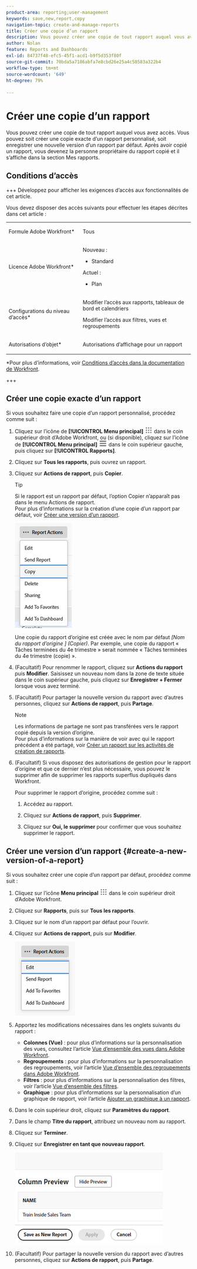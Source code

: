 ```yaml
---
product-area: reporting;user-management
keywords: save,new,report,copy
navigation-topic: create-and-manage-reports
title: Créer une copie d’un rapport
description: Vous pouvez créer une copie de tout rapport auquel vous avez accès. Vous pouvez soit créer une copie exacte d’un rapport personnalisé, soit enregistrer une nouvelle version d’un rapport par défaut. Après avoir copié un rapport, vous devenez la personne propriétaire du rapport copié et il s’affiche dans la section Mes rapports.
author: Nolan
feature: Reports and Dashboards
exl-id: 84737f48-efc5-45f1-acd1-b9f5d353f80f
source-git-commit: 70bda5a7186abfa7e8cbd26e25a4c58583a322b4
workflow-type: tm+mt
source-wordcount: '649'
ht-degree: 79%

---
```


# Créer une copie d’un rapport

<!-- Audited: 11/2024 -->

Vous pouvez créer une copie de tout rapport auquel vous avez accès. Vous pouvez soit créer une copie exacte d’un rapport personnalisé, soit enregistrer une nouvelle version d’un rapport par défaut. Après avoir copié un rapport, vous devenez la personne propriétaire du rapport copié et il s’affiche dans la section Mes rapports.

## Conditions d’accès

+++ Développez pour afficher les exigences d’accès aux fonctionnalités de cet article.

Vous devez disposer des accès suivants pour effectuer les étapes décrites dans cet article :

<table style="table-layout:auto"> 
 <col> 
 <col> 
 <tbody> 
  <tr> 
   <td role="rowheader">Formule Adobe Workfront*</td> 
   <td> <p>Tous</p> </td> 
  </tr> 
  <tr> 
   <td role="rowheader">Licence Adobe Workfront*</td> 
   <td> 
      <p>Nouveau :</p>
         <ul>
         <li><p>Standard</p></li>
         </ul>
      <p>Actuel :</p>
         <ul>
         <li><p>Plan</p></li>
         </ul>
   </td>
  </tr> 
  <tr> 
   <td role="rowheader">Configurations du niveau d’accès*</td> 
   <td> <p>Modifier l’accès aux rapports, tableaux de bord et calendriers</p> <p>Modifier l’accès aux filtres, vues et regroupements</p></td> 
  </tr> 
  <tr> 
   <td role="rowheader">Autorisations d’objet*</td> 
   <td><p>Autorisations d’affichage pour un rapport</p></td> 
  </tr> 
 </tbody> 
</table>

*Pour plus d’informations, voir [Conditions d’accès dans la documentation de Workfront](/help/quicksilver/administration-and-setup/add-users/access-levels-and-object-permissions/access-level-requirements-in-documentation.md).

+++

## Créer une copie exacte d’un rapport

Si vous souhaitez faire une copie d’un rapport personnalisé, procédez comme suit :

1. Cliquez sur l’icône de **[!UICONTROL Menu principal]** ![Menu principal](/help/_includes/assets/main-menu-icon.png) dans le coin supérieur droit d’Adobe Workfront, ou (si disponible), cliquez sur l’icône de **[!UICONTROL Menu principal]** ![Menu principal](/help/_includes/assets/main-menu-icon-left-nav.png) dans le coin supérieur gauche, puis cliquez sur **[!UICONTROL Rapports]**.

1. Cliquez sur **Tous les rapports**, puis ouvrez un rapport.

1. Cliquez sur **Actions de rapport**, puis **Copier**.

   >[!TIP]
   >
   >Si le rapport est un rapport par défaut, l’option Copier n’apparaît pas dans le menu Actions de rapport.\
   >Pour plus d’informations sur la création d’une copie d’un rapport par défaut, voir [Créer une version d’un rapport](#create-a-new-version-of-a-report).

   ![Copier le rapport](assets/unshimmed-report-actions-copy.png)

   Une copie du rapport d’origine est créée avec le nom par défaut _[Nom du rapport d’origine ] (Copier)_. Par exemple, une copie du rapport « Tâches terminées du 4e trimestre » serait nommée « Tâches terminées du 4e trimestre (copie) ».

1. (Facultatif) Pour renommer le rapport, cliquez sur **Actions du rapport** puis **Modifier**. Saisissez un nouveau nom dans la zone de texte située dans le coin supérieur gauche, puis cliquez sur **Enregistrer + Fermer** lorsque vous avez terminé.

1. (Facultatif) Pour partager la nouvelle version du rapport avec d’autres personnes, cliquez sur **Actions de rapport**, puis **Partage**.

   >[!NOTE]
   >
   >Les informations de partage ne sont pas transférées vers le rapport copié depuis la version d’origine.\
   >Pour plus d’informations sur la manière de voir avec qui le rapport précédent a été partagé, voir [Créer un rapport sur les activités de création de rapports](../../../reports-and-dashboards/reports/report-usage/create-report-reporting-activities.md#identify).

1. (Facultatif) Si vous disposez des autorisations de gestion pour le rapport d’origine et que ce dernier n’est plus nécessaire, vous pouvez le supprimer afin de supprimer les rapports superflus dupliqués dans Workfront.

   Pour supprimer le rapport d’origine, procédez comme suit :

   1. Accédez au rapport.

   1. Cliquez sur **Actions de rapport**, puis **Supprimer**.

   1. Cliquez sur **Oui, le supprimer** pour confirmer que vous souhaitez supprimer le rapport.

## Créer une version d’un rapport {#create-a-new-version-of-a-report}

Si vous souhaitez créer une copie d’un rapport par défaut, procédez comme suit :

1. Cliquez sur l’icône **Menu principal** ![icône du menu principal](assets/main-menu-icon.png) dans le coin supérieur droit d’Adobe Workfront.

1. Cliquez sur **Rapports**, puis sur **Tous les rapports**.
1. Cliquez sur le nom d’un rapport par défaut pour l’ouvrir.
1. Cliquez sur **Actions de rapport**, puis sur **Modifier**.

   ![Modifier le rapport](assets/unshimmed-report-actions-default-report.png)

1. Apportez les modifications nécessaires dans les onglets suivants du rapport :

   * **Colonnes (Vue)** : pour plus d’informations sur la personnalisation des vues, consultez l’article [Vue d’ensemble des vues dans Adobe Workfront](../../../reports-and-dashboards/reports/reporting-elements/views-overview.md).
   * **Regroupements** : pour plus d’informations sur la personnalisation des regroupements, voir l’article [Vue d’ensemble des regroupements dans Adobe Workfront](../../../reports-and-dashboards/reports/reporting-elements/groupings-overview.md).
   * **Filtres** : pour plus d’informations sur la personnalisation des filtres, voir l’article [Vue d’ensemble des filtres](../../../reports-and-dashboards/reports/reporting-elements/filters-overview.md).
   * **Graphique** : pour plus d’informations sur la personnalisation d’un graphique de rapport, voir l’article [Ajouter un graphique à un rapport](../../../reports-and-dashboards/reports/creating-and-managing-reports/add-chart-report.md).

1. Dans le coin supérieur droit, cliquez sur **Paramètres du rapport**.
1. Dans le champ **Titre du rapport**, attribuez un nouveau nom au rapport.
1. Cliquez sur **Terminer**.
1. Cliquez sur **Enregistrer en tant que nouveau rapport**.

   ![Enregistrer comme nouveau rapport](assets/unshimmed-save-as-new-report.png)

1. (Facultatif) Pour partager la nouvelle version du rapport avec d’autres personnes, cliquez sur **Actions de rapport**, puis **Partage**.
